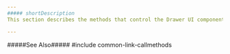 ```yaml
---
##### shortDescription
This section describes the methods that control the Drawer UI component.

---
```

#####See Also#####
#include common-link-callmethods